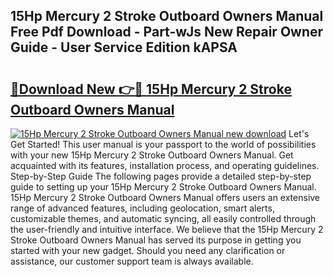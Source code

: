 ## 15Hp Mercury 2 Stroke Outboard Owners Manual Free Pdf Download - Part-wJs New Repair Owner Guide - User Service Edition kAPSA

# <h2><a href="http://bc80081.oget.top/?id=15Hp+Mercury+2+Stroke+Outboard+Owners+Manual">🔗Download New 👉🔴 15Hp Mercury 2 Stroke Outboard Owners Manual</a></h2>

[![15Hp Mercury 2 Stroke Outboard Owners Manual new download](https://i.imgur.com/5g1atiW.png)](http://bc80081.oget.top/?id=15Hp+Mercury+2+Stroke+Outboard+Owners+Manual)
Let's Get Started! This user manual is your passport to the world of possibilities with your new 15Hp Mercury 2 Stroke Outboard Owners Manual. Get acquainted with its features, installation process, and operating guidelines. Step-by-Step Guide The following pages provide a detailed step-by-step guide to setting up your 15Hp Mercury 2 Stroke Outboard Owners Manual. 15Hp Mercury 2 Stroke Outboard Owners Manual offers users an extensive range of advanced features, including geolocation, smart alerts, customizable themes, and automatic syncing, all easily controlled through the user-friendly and intuitive interface. We believe that the 15Hp Mercury 2 Stroke Outboard Owners Manual has served its purpose in getting you started with your new gadget. Should you need any clarification or assistance, our customer support team is always available.

